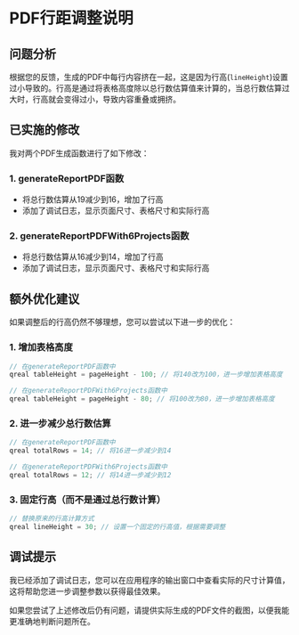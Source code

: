 # PDF行距调整说明

## 问题分析

根据您的反馈，生成的PDF中每行内容挤在一起，这是因为行高(`lineHeight`)设置过小导致的。行高是通过将表格高度除以总行数估算值来计算的，当总行数估算过大时，行高就会变得过小，导致内容重叠或拥挤。

## 已实施的修改

我对两个PDF生成函数进行了如下修改：

### 1. generateReportPDF函数
- 将总行数估算从19减少到16，增加了行高
- 添加了调试日志，显示页面尺寸、表格尺寸和实际行高

### 2. generateReportPDFWith6Projects函数
- 将总行数估算从16减少到14，增加了行高
- 添加了调试日志，显示页面尺寸、表格尺寸和实际行高

## 额外优化建议

如果调整后的行高仍然不够理想，您可以尝试以下进一步的优化：

### 1. 增加表格高度
```cpp
// 在generateReportPDF函数中
qreal tableHeight = pageHeight - 100; // 将140改为100，进一步增加表格高度

// 在generateReportPDFWith6Projects函数中
qreal tableHeight = pageHeight - 80; // 将100改为80，进一步增加表格高度
```

### 2. 进一步减少总行数估算
```cpp
// 在generateReportPDF函数中
qreal totalRows = 14; // 将16进一步减少到14

// 在generateReportPDFWith6Projects函数中
qreal totalRows = 12; // 将14进一步减少到12
```

### 3. 固定行高（而不是通过总行数计算）
```cpp
// 替换原来的行高计算方式
qreal lineHeight = 30; // 设置一个固定的行高值，根据需要调整
```

## 调试提示

我已经添加了调试日志，您可以在应用程序的输出窗口中查看实际的尺寸计算值，这将帮助您进一步调整参数以获得最佳效果。

如果您尝试了上述修改后仍有问题，请提供实际生成的PDF文件的截图，以便我能更准确地判断问题所在。